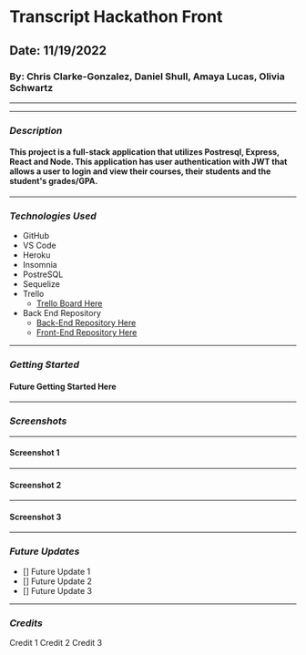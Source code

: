 # Transcript Hackathon Front

## Date: 11/19/2022

### By: Chris Clarke-Gonzalez, Daniel Shull, Amaya Lucas, Olivia Schwartz

---



---

### **_Description_**

#### This project is a full-stack application that utilizes Postresql, Express, React and Node. This application has user authentication with JWT that allows a user to login and view their courses, their students and the student's grades/GPA. 
---

### **_Technologies Used_**

- GitHub
- VS Code
- Heroku
- Insomnia
- PostreSQL
- Sequelize
- Trello
  - [Trello Board Here](https://trello.com/b/A0jnTUme/interview-prep-group-hackathon)
- Back End Repository
  - [Back-End Repository Here](https://github.com/OliviaSchwartz/Interview-Hackathon-Back)
  - [Front-End Repository Here](https://github.com/OliviaSchwartz/Transcript-Hackathon-Front)

---

### **_Getting Started_**

#### Future Getting Started Here

---

### **_Screenshots_**

---

#### Screenshot 1



---

#### Screenshot 2



---

#### Screenshot 3


---


### **_Future Updates_**

- [] Future Update 1
- [] Future Update 2
- [] Future Update 3

---

### **_Credits_**

Credit 1
Credit 2
Credit 3
